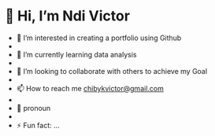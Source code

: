 # 👋 Hi, I’m Ndi Victor


- 👀 I’m interested in creating a portfolio using Github
- 
- 🌱 I’m currently learning data analysis
- 
- 💞️ I’m looking to collaborate with others to achieve my Goal
- 
- 📫 How to reach me chibykvictor@gmail.com
- 
- 🤑 pronoun
- 
- ⚡ Fun fact: ...

<!---
chibyk342/chibyk342 is a ✨ special ✨ repository because its `README.md` (this file) appears on your GitHub profile.
You can click the Preview link to take a look at your changes.
--->
